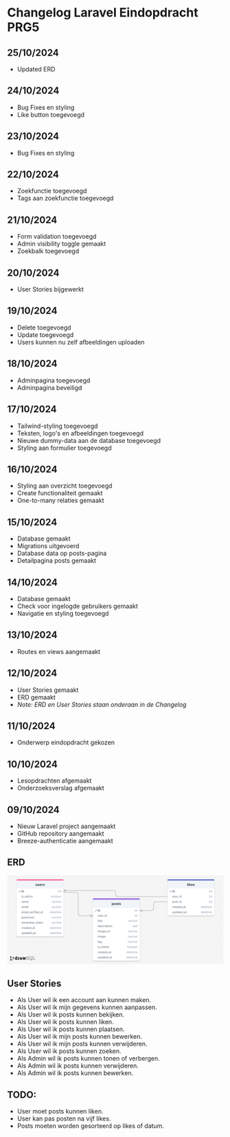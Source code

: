 # Changelog Laravel Eindopdracht PRG5

## 25/10/2024
* Updated ERD

## 24/10/2024
* Bug Fixes en styling
* Like button toegevoegd

## 23/10/2024
* Bug Fixes en styling

## 22/10/2024
* Zoekfunctie toegevoegd
* Tags aan zoekfunctie toegevoegd

## 21/10/2024
* Form validation toegevoegd
* Admin visibility toggle gemaakt
* Zoekbalk toegevoegd

## 20/10/2024
* User Stories bijgewerkt

## 19/10/2024
* Delete toegevoegd
* Update toegevoegd
* Users kunnen nu zelf afbeeldingen uploaden

## 18/10/2024
* Adminpagina toegevoegd
* Adminpagina beveiligd

## 17/10/2024
* Tailwind-styling toegevoegd
* Teksten, logo's en afbeeldingen toegevoegd
* Nieuwe dummy-data aan de database toegevoegd
* Styling aan formulier toegevoegd

## 16/10/2024
* Styling aan overzicht toegevoegd
* Create functionaliteit gemaakt
* One-to-many relaties gemaakt

## 15/10/2024
* Database gemaakt
* Migrations uitgevoerd
* Database data op posts-pagina
* Detailpagina posts gemaakt

## 14/10/2024
* Database gemaakt
* Check voor ingelogde gebruikers gemaakt
* Navigatie en styling toegevoegd

## 13/10/2024
* Routes en views aangemaakt

## 12/10/2024
* User Stories gemaakt
* ERD gemaakt
* _Note: ERD en User Stories staan onderaan in de Changelog_

## 11/10/2024
* Onderwerp eindopdracht gekozen

## 10/10/2024
* Lesopdrachten afgemaakt
* Onderzoeksverslag afgemaakt

## 09/10/2024
* Nieuw Laravel project aangemaakt
* GitHub repository aangemaakt
* Breeze-authenticatie aangemaakt

## ERD
![ERD van mijn Database](./images/erd.png)

## User Stories
* Als User wil ik een account aan kunnen maken.
* Als User wil ik mijn gegevens kunnen aanpassen.
* Als User wil ik posts kunnen bekijken.
* Als User wil ik posts kunnen liken.
* Als User wil ik posts kunnen plaatsen.
* Als User wil ik mijn posts kunnen bewerken.
* Als User wil ik mijn posts kunnen verwijderen.
* Als User wil ik posts kunnen zoeken.
* Als Admin wil ik posts kunnen tonen of verbergen.
* Als Admin wil ik posts kunnen verwijderen.
* Als Admin wil ik posts kunnen bewerken.

## TODO:
* User moet posts kunnen liken.
* User kan pas posten na vijf likes.
* Posts moeten worden gesorteerd op likes of datum.
